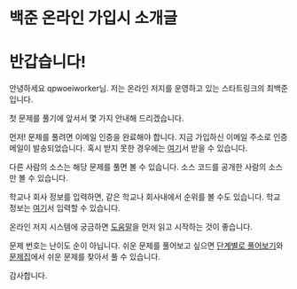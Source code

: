 # 백준 온라인 가입시 소개글

# 반갑습니다!

안녕하세요 qpwoeiworker님. 저는 온라인 저지를 운영하고 있는 스타트링크의 최백준 입니다.

첫 문제를 풀기에 앞서서 몇 가지 안내해 드리겠습니다.

먼저! 문제를 풀려면 이메일 인증을 완료해야 합니다. 지금 가입하신 이메일 주소로 인증 메일이 발송되었습니다. 혹시 받지 못한 경우에는 [여기](https://www.acmicpc.net/email/auth)서 받을 수 있습니다.

다른 사람의 소스는 해당 문제를 풀면 볼 수 있습니다. 소스 코드를 공개한 사람의 소스만 볼 수 있습니다.

학교나 회사 정보를 입력하면, 같은 학교나 회사내에서 순위를 볼 수도 있습니다. 학교 정보는 [여기](https://www.acmicpc.net/setting/school)서 입력할 수 있습니다.

온라인 저지 시스템에 궁금하면 [도움말](https://www.acmicpc.net/help)을 먼저 읽고 시작하는 것이 좋습니다.

문제 번호는 난이도 순이 아닙니다. 쉬운 문제를 풀어보고 싶으면 [단계별로 풀어보기](https://www.acmicpc.net/step)와 [문제집](https://www.acmicpc.net/workbook)에서 쉬운 문제를 찾아서 풀 수 있습니다.

감사합니다.



